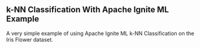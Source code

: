 ## k-NN Classification With Apache Ignite ML Example

A very simple example of using Apache Ignite ML k-NN Classification on the Iris Flower dataset.
